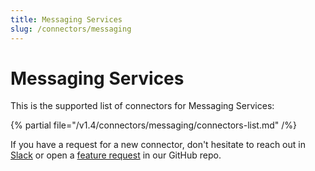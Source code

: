 ```yaml
---
title: Messaging Services
slug: /connectors/messaging
---
```


# Messaging Services

This is the supported list of connectors for Messaging Services:

{% partial file="/v1.4/connectors/messaging/connectors-list.md" /%}

If you have a request for a new connector, don't hesitate to reach out in [Slack](https://slack.open-metadata.org/) or
open a [feature request](https://github.com/open-metadata/OpenMetadata/issues/new/choose) in our GitHub repo.
